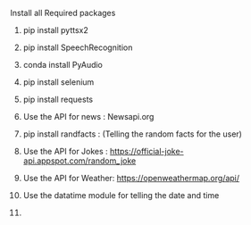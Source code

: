 Install all Required packages
1. pip install pyttsx2
2. pip install SpeechRecognition
3. conda install PyAudio
4. pip install selenium

5. pip install requests
6. Use the API for news : Newsapi.org

7. pip install randfacts : (Telling the random facts for the user)

8. Use the API for Jokes : https://official-joke-api.appspot.com/random_joke
9. Use the API for Weather: https://openweathermap.org/api/
10. Use the datatime module for telling the date and time
11. 